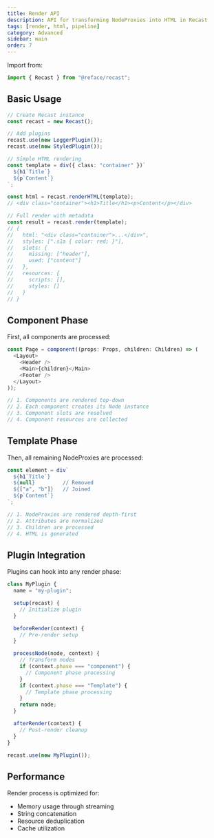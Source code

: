 ```yaml
---
title: Render API
description: API for transforming NodeProxies into HTML in Recast
tags: [render, html, pipeline]
category: Advanced
sidebar: main
order: 7
---
```


Import from:

```typescript
import { Recast } from "@reface/recast";
```

## Basic Usage

```typescript
// Create Recast instance
const recast = new Recast();

// Add plugins
recast.use(new LoggerPlugin());
recast.use(new StyledPlugin());

// Simple HTML rendering
const template = div({ class: "container" })`
  ${h1`Title`}
  ${p`Content`}
`;

const html = recast.renderHTML(template);
// <div class="container"><h1>Title</h1><p>Content</p></div>

// Full render with metadata
const result = recast.render(template);
// {
//   html: "<div class="container">...</div>",
//   styles: [".s1a { color: red; }"],
//   slots: {
//     missing: ["header"],
//     used: ["content"]
//   },
//   resources: {
//     scripts: [],
//     styles: []
//   }
// }
```

## Component Phase

First, all components are processed:

```typescript
const Page = component((props: Props, children: Children) => (
  <Layout>
    <Header />
    <Main>{children}</Main>
    <Footer />
  </Layout>
));

// 1. Components are rendered top-down
// 2. Each component creates its Node instance
// 3. Component slots are resolved
// 4. Component resources are collected
```

## Template Phase

Then, all remaining NodeProxies are processed:

```typescript
const element = div`
  ${h1`Title`}
  ${null}         // Removed
  ${["a", "b"]}   // Joined
  ${p`Content`}
`;

// 1. NodeProxies are rendered depth-first
// 2. Attributes are normalized
// 3. Children are processed
// 4. HTML is generated
```

## Plugin Integration

Plugins can hook into any render phase:

```typescript
class MyPlugin {
  name = "my-plugin";

  setup(recast) {
    // Initialize plugin
  }

  beforeRender(context) {
    // Pre-render setup
  }

  processNode(node, context) {
    // Transform nodes
    if (context.phase === "component") {
      // Component phase processing
    }
    if (context.phase === "Template") {
      // Template phase processing
    }
    return node;
  }

  afterRender(context) {
    // Post-render cleanup
  }
}

recast.use(new MyPlugin());
```

## Performance

Render process is optimized for:

- Memory usage through streaming
- String concatenation
- Resource deduplication
- Cache utilization
